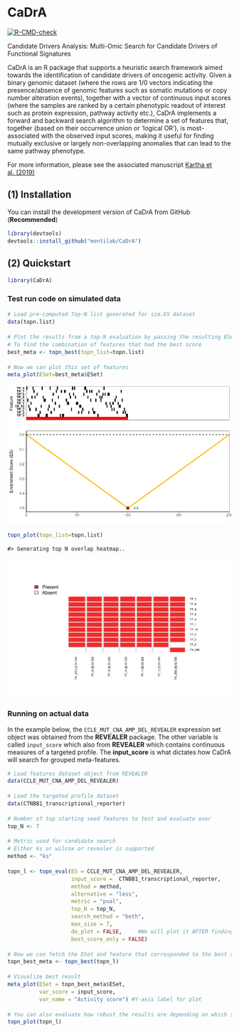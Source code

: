 
<!-- README.md is generated from README.Rmd. Please edit that file -->

# CaDrA

<!-- badges: start -->

[![R-CMD-check](https://github.com/montilab/CaDrA/workflows/R-CMD-check/badge.svg)](https://github.com/montilab/CaDrA/actions)
<!-- badges: end -->

Candidate Drivers Analysis: Multi-Omic Search for Candidate Drivers of
Functional Signatures

CaDrA is an R package that supports a heuristic search framework aimed
towards the identification of candidate drivers of oncogenic activity.
Given a binary genomic dataset (where the rows are 1/0 vectors
indicating the presence/absence of genomic features such as somatic
mutations or copy number alteration events), together with a vector of
continuous input scores (where the samples are ranked by a certain
phenotypic readout of interest such as protein expression, pathway
activity etc.), CaDrA implements a forward and backward search algorithm
to determine a set of features that, together (based on their occurrence
union or ‘logical OR’), is most-associated with the observed input
scores, making it useful for finding mutually exclusive or largely
non-overlapping anomalies that can lead to the same pathway phenotype.

For more information, please see the associated manuscript [Kartha et
al. (2019)](https://www.frontiersin.org/articles/10.3389/fgene.2019.00121/full)

## (1) Installation

You can install the development version of CaDrA from GitHub
(**Recommended**)

``` r
library(devtools)
devtools::install_github("montilab/CaDrA")
```

## (2) Quickstart

``` r
library(CaDrA)
```

### Test run code on simulated data

``` r
# Load pre-computed Top-N list generated for sim.ES dataset
data(topn.list)

# Plot the results from a top-N evaluation by passing the resulting ESet from a specific run
# To find the combination of features that had the best score
best_meta <- topn_best(topn_list=topn.list) 

# Now we can plot this set of features
meta_plot(ESet=best_meta$ESet)
```

<img src="README_files/figure-gfm/unnamed-chunk-3-1.png" style="display: block; margin: auto;" />

``` r
topn_plot(topn_list=topn.list)
```

    #> Generating top N overlap heatmap..

<img src="README_files/figure-gfm/unnamed-chunk-4-1.png" style="display: block; margin: auto;" />

### Running on actual data

In the example below, the `CCLE_MUT_CNA_AMP_DEL_REVEALER` expression set
object was obtained from the **REVEALER** package. The other variable is
called `input_score` which also from **REVEALER** which contains
continuous measures of a targeted profile. The **input\_score** is what
dictates how CaDrA will search for grouped meta-features.

``` r
# Load features dataset object from REVEALER
data(CCLE_MUT_CNA_AMP_DEL_REVEALER)

# Load the targeted profile dataset
data(CTNBB1_transcriptional_reporter)

# Number of top starting seed features to test and evaluate over  
top_N <- 7

# Metric used for candidate search
# Either ks or wilcox or revealer is supported
method <- "ks"

topn_l <- topn_eval(ES = CCLE_MUT_CNA_AMP_DEL_REVEALER, 
                    input_score =  CTNBB1_transcriptional_reporter,
                    method = method,
                    alternative = "less",
                    metric = "pval",
                    top_N = top_N,
                    search_method = "both",
                    max_size = 7,
                    do_plot = FALSE,     #We will plot it AFTER finding the best hits
                    best_score_only = FALSE)

# Now we can fetch the ESet and feature that corresponded to the best score over the top N search
topn_best_meta <- topn_best(topn_l)

# Visualize best result
meta_plot(ESet = topn_best_meta$ESet,
          var_score = input_score,
          var_name = "Activity score") #Y-axis label for plot

# You can also evaluate how robust the results are depending on which seed feature you started with
topn_plot(topn_l) 
```

